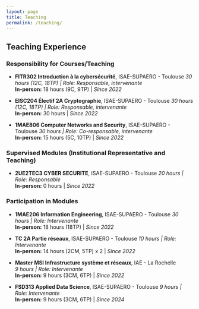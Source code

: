 ```yaml
---
layout: page
title: Teaching
permalink: /teaching/
---
```

## Teaching Experience

### **Responsibility for Courses/Teaching**
- **FITR302 Introduction à la cybersécurité**, ISAE-SUPAERO - Toulouse
  _30 hours (12C, 18TP) | Role: Responsable, intervenante_  
  **In-person:** 18 hours (9C, 9TP) | _Since 2022_

- **EISC204 Électif 2A Cryptographie**, ISAE-SUPAERO - Toulouse
  _30 hours (12C, 18TP) | Role: Responsable, intervenante_  
  **In-person:** 30 hours | _Since 2022_

- **1MAE806 Computer Networks and Security**, ISAE-SUPAERO - Toulouse
  _30 hours | Role: Co-responsable, intervenante_  
  **In-person:** 15 hours (5C, 10TP) | _Since 2022_

### **Supervised Modules (Institutional Representative and Teaching)**
- **2UE2TEC3 CYBER SECURITE**, ISAE-SUPAERO - Toulouse
  _20 hours | Role: Responsable_  
  **In-person:** 0 hours | _Since 2022_

### **Participation in Modules**
- **1MAE206 Information Engineering**, ISAE-SUPAERO - Toulouse
  _30 hours | Role: Intervenante_  
  **In-person:** 18 hours (18TP) | _Since 2022_

- **TC 2A Partie réseaux**, ISAE-SUPAERO - Toulouse
  _10 hours | Role: Intervenante_  
  **In-person:** 14 hours (2CM, 5TP) x 2 | _Since 2022_

- **Master MSI Infrastructure système et réseaux**, IAE - La Rochelle  
  _9 hours | Role: Intervenante_  
  **In-person:** 9 hours (3CM, 6TP) | _Since 2022_

- **FSD313 Applied Data Science**, ISAE-SUPAERO - Toulouse
  _9 hours | Role: Intervenante_  
  **In-person:** 9 hours (3CM, 6TP) | _Since 2024_
